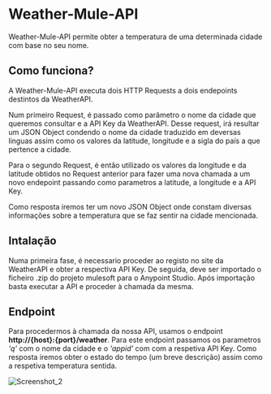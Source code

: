 # Weather-Mule-API

Weather-Mule-API permite obter a temperatura de uma determinada cidade com base no seu nome.


## Como funciona?
A Weather-Mule-API executa dois HTTP Requests a dois endepoints destintos da WeatherAPI.

Num primeiro Request, é passado como parâmetro o nome da cidade que queremos consultar e a API Key da WeatherAPI.
Desse request, irá resultar um JSON Object condendo o nome da cidade traduzido em deversas linguas assim como os valores da latitude, longitude e a sigla do país a que pertence a cidade.

Para o segundo Request, é então utilizado os valores da longitude e da latitude obtidos no Request anterior para fazer uma nova chamada a um novo endepoint passando como parametros a latitude, a longitude e a API Key.

Como resposta iremos ter um novo JSON Object onde constam diversas informações sobre a temperatura que se faz sentir na cidade mencionada.


## Intalação
Numa primeira fase, é necessario proceder ao registo no site da WeatherAPI e obter a respectiva API Key.
De seguida, deve ser importado o ficheiro .zip do projeto mulesoft para o Anypoint Studio.
Após importação basta executar a API e proceder à chamada da mesma.


## Endpoint
Para procedermos à chamada da nossa API, usamos o endpoint **http://{host}:{port}/weather**. Para este endpoint passamos os parametros _'q'_ com o nome da cidade e o _'appid'_ com com a respetiva API Key.
Como resposta iremos obter o estado do tempo (um breve descrição) assim como a respetiva temperatura sentida.

![Screenshot_2](https://user-images.githubusercontent.com/75436524/190716308-c33afd60-ef7a-42af-a352-9d98fa6b2396.png)
